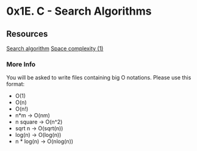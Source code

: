 # 0x1E. C - Search Algorithms

## Resources

[Search algorithm](https://en.wikipedia.org/wiki/Search_algorithm)
[Space complexity (1)](https://www.geeksforgeeks.org/g-fact-86/)
### More Info
You will be asked to write files containing big O notations. Please use this format:

- O(1)
- O(n)
- O(n!)
- n*m -> O(nm)
- n square -> O(n^2)
- sqrt n -> O(sqrt(n))
- log(n) -> O(log(n))
- n * log(n) -> O(nlog(n))
